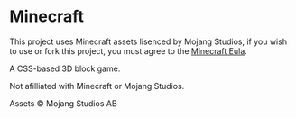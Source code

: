 # Minecraft

This project uses Minecraft assets lisenced by Mojang Studios, if you wish to use or fork this project, you must agree to the [Minecraft Eula](https://www.minecraft.net/eula).

A CSS-based 3D block game.

Not afilliated with Minecraft or Mojang Studios.

Assets &copy; Mojang Studios AB
